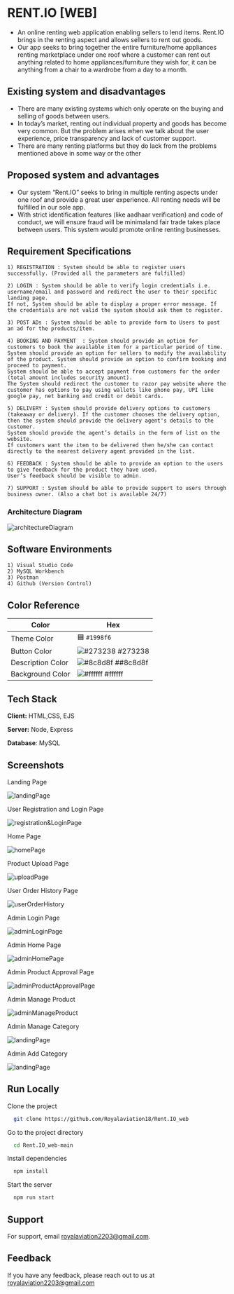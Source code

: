 
# RENT.IO [WEB]
- An online renting web application enabling sellers to lend items. Rent.IO brings in the renting aspect and allows sellers to rent out goods. 
- Our app seeks to bring together the entire furniture/home appliances renting marketplace under one roof where a customer can rent out anything related to home appliances/furniture they wish for, it can be anything from a chair to a wardrobe from a day to a month.

## Existing system and disadvantages
- There are many existing systems which only operate on the buying and selling of goods between users.
- In today’s market, renting out individual property and goods has become very common. But the problem arises when we talk about the user experience, price transparency and lack of customer support. 
- There are many renting platforms but they do lack from the problems mentioned above in some way or the other

## Proposed system and advantages
- Our system “Rent.IO” seeks to bring in multiple renting aspects under one roof and provide a great user experience. All renting needs will be fulfilled in our sole app. 
- With strict identification features (like aadhaar verification) and code of conduct, we will ensure fraud will be minimaland fair trade takes place between users. This system would promote online renting businesses.

## Requirement Specifications
    1) REGISTRATION : System should be able to register users successfully. (Provided all the parameters are fulfilled)

    2) LOGIN : System should be able to verify login credentials i.e. username/email and password and redirect the user to their specific landing page. 
    If not, System should be able to display a proper error message. If the credentials are not valid the system should ask them to register.

    3) POST ADs : System should be able to provide form to Users to post an ad for the products/item.

    4) BOOKING AND PAYMENT  : System should provide an option for customers to book the available item for a particular period of time.
    System should provide an option for sellers to modify the availability of the product. System should provide an option to confirm booking and proceed to payment. 
    System should be able to accept payment from customers for the order (total amount includes security amount). 
    The System should redirect the customer to razor pay website where the customer has options to pay using wallets like phone pay, UPI like google pay, net banking and credit or debit cards.

    5) DELIVERY : System should provide delivery options to customers (takeaway or delivery). If the customer chooses the delivery option, then the system should provide the delivery agent's details to the customer.
    System should provide the agent’s details in the form of list on the website. 
    If customers want the item to be delivered then he/she can contact directly to the nearest delivery agent provided in the list.
    
    6) FEEDBACK : System should be able to provide an option to the users to give feedback for the product they have used. 
    User’s feedback should be visible to admin.

    7) SUPPORT : System should be able to provide support to users through business owner. (Also a chat bot is available 24/7)

### Architecture Diagram
![architectureDiagram](https://github.com/Royalaviation18/Rent.IO_web/blob/main/appScreenShots/architectureDiagram.jpg)

## Software Environments
    1) Visual Studio Code
    2) MySQL Workbench
    3) Postman
    4) Github (Version Control)






## Color Reference

| Color             | Hex                                                                |
| ----------------- | ------------------------------------------------------------------ |
| Theme Color | 🟦 `#1998f6` |
| Button Color | ![#273238](https://via.placeholder.com/10/273238?text=+) #273238 |
| Description Color | ![#8c8d8f](https://via.placeholder.com/10/8c8d8f?text=+) ##8c8d8f |
| Background Color | ![#ffffff](https://via.placeholder.com/10/ffffff?text=+) #ffffff |


## Tech Stack

**Client:** HTML,CSS, EJS

**Server:** Node, Express

**Database**: MySQL


## Screenshots

Landing Page 

![landingPage](https://github.com/Royalaviation18/Rent.IO_web/blob/main/appScreenShots/landingPage.jpg)

User Registration and Login Page

![registration&LoginPage](https://github.com/Royalaviation18/Rent.IO_web/blob/main/appScreenShots/registerAndLogin.jpg)

Home Page 

![homePage](https://github.com/Royalaviation18/Rent.IO_web/blob/main/appScreenShots/landingPageVerifiedUser.jpg)

Product Upload Page 

![uploadPage](https://github.com/Royalaviation18/Rent.IO_web/blob/main/appScreenShots/uploadProducts.jpg)

User Order History Page 

![userOrderHistory](https://github.com/Royalaviation18/Rent.IO_web/blob/main/appScreenShots/userMyOrders.jpg)

Admin Login Page 

![adminLoginPage](https://github.com/Royalaviation18/Rent.IO_web/blob/main/appScreenShots/adminLogin.jpg)

Admin Home Page 

![adminHomePage](https://github.com/Royalaviation18/Rent.IO_web/blob/main/appScreenShots/adminHome.jpg)

Admin Product Approval Page

![adminProductApprovalPage](https://github.com/Royalaviation18/Rent.IO_web/blob/main/appScreenShots/adminProductApproval.jpg)

Admin Manage Product

![adminManageProduct](https://github.com/Royalaviation18/Rent.IO_web/blob/main/appScreenShots/adminManageProducts.jpg)

Admin Manage Category 

![landingPage](https://github.com/Royalaviation18/Rent.IO_web/blob/main/appScreenShots/adminManageCategory.jpg)

Admin Add Category 

![landingPage](https://github.com/Royalaviation18/Rent.IO_web/blob/main/appScreenShots/adminAddCategory.jpg)




## Run Locally

Clone the project

```bash
  git clone https://github.com/Royalaviation18/Rent.IO_web
```

Go to the project directory

```bash
  cd Rent.IO_web-main
```

Install dependencies

```bash
  npm install
```

Start the server

```bash
  npm run start
```


## Support

For support, email royalaviation2203@gmail.com.


## Feedback

If you have any feedback, please reach out to us at royalaviation2203@gmail.com

